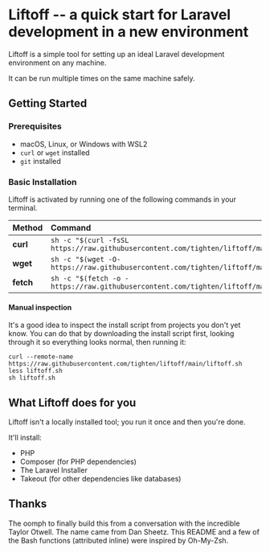 # Liftoff -- a quick start for Laravel development in a new environment

Liftoff is a simple tool for setting up an ideal Laravel development environment on any machine.

It can be run multiple times on the same machine safely.

## Getting Started

### Prerequisites

- macOS, Linux, or Windows with WSL2
- `curl` or `wget` installed
- `git` installed

### Basic Installation

Liftoff is activated by running one of the following commands in your terminal.

| Method    | Command                                                                                           |
|:----------|:--------------------------------------------------------------------------------------------------|
| **curl**  | `sh -c "$(curl -fsSL https://raw.githubusercontent.com/tighten/liftoff/main/liftoff.sh)"` |
| **wget**  | `sh -c "$(wget -O- https://raw.githubusercontent.com/tighten/liftoff/main/liftoff.sh)"`   |
| **fetch** | `sh -c "$(fetch -o - https://raw.githubusercontent.com/tighten/liftoff/main/liftoff.sh)"` |

#### Manual inspection

It's a good idea to inspect the install script from projects you don't yet know. You can do
that by downloading the install script first, looking through it so everything looks normal,
then running it:

```shell
curl --remote-name https://raw.githubusercontent.com/tighten/liftoff/main/liftoff.sh
less liftoff.sh
sh liftoff.sh
```

## What Liftoff does for you

Liftoff isn't a locally installed tool; you run it once and then you're done. 

It'll install:

- PHP
- Composer (for PHP dependencies)
- The Laravel Installer
- Takeout (for other dependencies like databases)

## Thanks

The oomph to finally build this from a conversation with the incredible Taylor Otwell.
The name came from Dan Sheetz.
This README and a few of the Bash functions (attributed inline) were inspired by Oh-My-Zsh.
